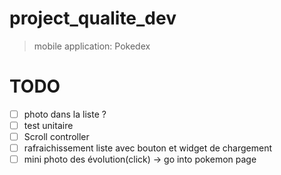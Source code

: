 # project_qualite_dev

> mobile application: Pokedex

# TODO
 - [ ] photo dans la liste ?
 - [ ] test unitaire
 - [ ] Scroll controller
 - [ ] rafraichissement liste avec bouton et widget de chargement
 - [ ] mini photo des évolution(click) -> go into pokemon page